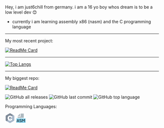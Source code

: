 Hey,
i am just6chill from germany.
i am a 16 yo boy whos dream is to be a low level dev 😊


* currently i am learning assembly x86 (nasm) and the C programming language

---

My most recent project:

[![ReadMe Card](https://github-readme-stats.vercel.app/api/pin/?username=just6chill&repo=HARDBRICK)](https://github.com/just6chill/HARDBRICK)

---


[![Top Langs](https://github-readme-stats.vercel.app/api/top-langs/?username=just6chill)](https://github.com/just6chill)

---

My biggest repo:

[![ReadMe Card](https://github-readme-stats.vercel.app/api/pin/?username=just6chill&repo=hdir)](https://github.com/just6chill/hdir)

![GitHub all releases](https://img.shields.io/github/downloads/just6chill/hdir/total)
![GitHub last commit](https://img.shields.io/github/last-commit/just6chill/hdir)
![GitHub top language](https://img.shields.io/github/languages/top/just6chill/hdir)

Programming Languages:

![c](https://github.com/just6chill/just6chill/blob/main/icons/c_32x32.png)
![ASM](https://github.com/just6chill/just6chill/blob/main/icons/output-onlinepngtools.png)
